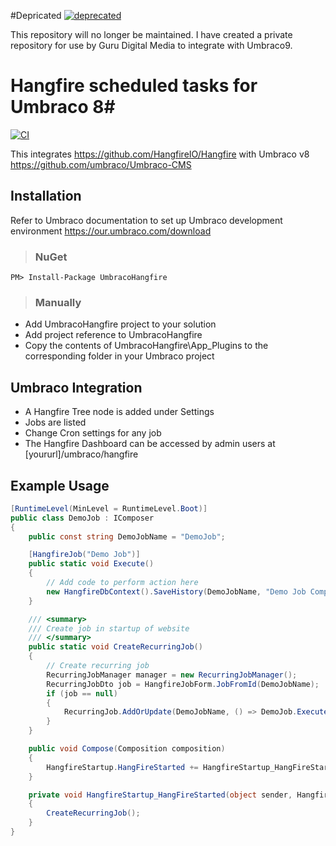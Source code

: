 
#Depricated
[![deprecated](http://badges.github.io/stability-badges/dist/deprecated.svg)](http://github.com/badges/stability-badges)

This repository will no longer be maintained. I have created a private repository for use by Guru Digital Media to integrate with Umbraco9.

# Hangfire scheduled tasks for Umbraco 8#
[![CI](https://github.com/guru-digital/umbraco-hangfire/actions/workflows/NetFxCI.yml/badge.svg)](https://github.com/guru-digital/umbraco-hangfire/actions/workflows/NetFxCI.yml)


This integrates https://github.com/HangfireIO/Hangfire with Umbraco v8 https://github.com/umbraco/Umbraco-CMS

## Installation ##
Refer to Umbraco documentation to set up Umbraco development environment https://our.umbraco.com/download
>### NuGet ###
```
PM> Install-Package UmbracoHangfire
```
>### Manually ###
* Add UmbracoHangfire project to your solution
* Add project reference to UmbracoHangfire
* Copy the contents of UmbracoHangfire\App_Plugins to the corresponding folder in your Umbraco project

## Umbraco Integration ##

* A Hangfire Tree node is added under Settings
 * Jobs are listed
 * Change Cron settings for any job
* The Hangfire Dashboard can be accessed by admin users at [yoururl]/umbraco/hangfire

## Example Usage ##

```csharp
[RuntimeLevel(MinLevel = RuntimeLevel.Boot)]
public class DemoJob : IComposer
{
	public const string DemoJobName = "DemoJob";

	[HangfireJob("Demo Job")]
	public static void Execute()
	{
		// Add code to perform action here
		new HangfireDbContext().SaveHistory(DemoJobName, "Demo Job Completed Successfully", DateTime.Now);
	}

	/// <summary>
	/// Create job in startup of website
	/// </summary>
	public static void CreateRecurringJob()
	{
		// Create recurring job
		RecurringJobManager manager = new RecurringJobManager();
		RecurringJobDto job = HangfireJobForm.JobFromId(DemoJobName);
		if (job == null)
		{
			RecurringJob.AddOrUpdate(DemoJobName, () => DemoJob.Execute(), "0 0 * * *", TimeZoneInfo.Local);
		}
	}

	public void Compose(Composition composition)
	{
		HangfireStartup.HangFireStarted += HangfireStartup_HangFireStarted;
	}

	private void HangfireStartup_HangFireStarted(object sender, HangfireStartedArgs e)
	{
		CreateRecurringJob();
	}
}
```
